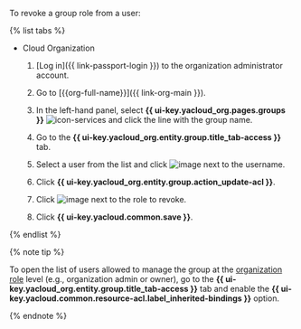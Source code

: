 
To revoke a group role from a user:

{% list tabs %}

- Cloud Organization

   1. [Log in]({{ link-passport-login }}) to the organization administrator account.

   1. Go to [{{org-full-name}}]({{ link-org-main }}).

   1. In the left-hand panel, select **{{ ui-key.yacloud_org.pages.groups }}** ![icon-services](../../_assets/organization/icon-groups.svg) and click the line with the group name.

   1. Go to the **{{ ui-key.yacloud_org.entity.group.title_tab-access }}** tab.

   1. Select a user from the list and click ![image](../../_assets/options.svg) next to the username.

   1. Click **{{ ui-key.yacloud_org.entity.group.action_update-acl }}**.

   1. Click ![image](../../_assets/cross.svg) next to the role to revoke.

   1. Click **{{ ui-key.yacloud.common.save }}**.

{% endlist %}

{% note tip %}

To open the list of users allowed to manage the group at the [organization role](../../organization/security/index.md) level (e.g., organization admin or owner), go to the **{{ ui-key.yacloud_org.entity.group.title_tab-access }}** tab and enable the **{{ ui-key.yacloud.common.resource-acl.label_inherited-bindings }}** option.

{% endnote %}
